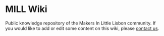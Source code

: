 # MILL Wiki

Public knowledge repository of the Makers In Little Lisbon community.  If you would like to add or edit some content on this wiki, please [contact us](https://mill.pt/contact-us).